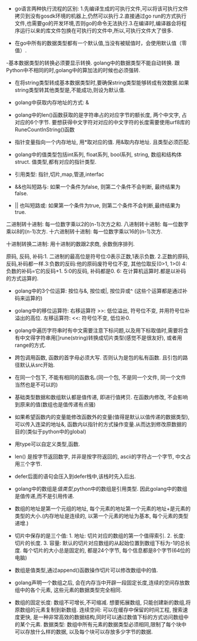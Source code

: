 - go语言两种执行流程的区别:
1.先编译生成的可执行文件,可以将该可执行文件拷贝到没有gosdk环境的机器上,仍然可以执行.2.直接通过go run的方式执行文件,也需要go的开发环境,否则go的命令无法执行.3.在编译时,编译器会将程序运行以来的库文件包换在可执行的文件中,所以,可执行文件大了很多.

- 在go中所有的数据类型都有一个默认值,当没有被赋值时，会使用默认值（零值）.

-基本数据类型的转换必须要显示转换. golang中的数据类型不能自动转换. 跟Python中不相同的时,golang中的算加法的时候也必须强转. 

- 在将string类型转成基本数据类型时,要确保string类型能够转成有效数据.如果string类型转其他类型是,不能成功,则设为默认值.

- golang中获取内存地址的方式: &

- golang中的len()函数获取的是字符串占的对应字节的额长度, 两个中文字, 占对应的6个字节. 要想获得中文字符对对应的中文字符的长度需要使用urf8库的RuneCountInString()函数

- 指针变量指向一个内存地址, 用*取对应的值. 用&取内存地址. 且类型必须匹配.

- golang中的值类型包括int系列, float系列, bool系列, string, 数组和结构体struct. 值类型,都有对应的指针类型.

- 引用类型: 指针,切片,map,管道,interfac

- &&也叫短路与: 如果一个条件为false, 则第二个条件不会判断, 最终结果为false.

- || 也叫短路或: 如果第一个条件为true, 则第二个条件不会判断,最终结果为true.

二进制转十进制: 每一位数字乘以2的(n-1)次方之和. 八进制转十进制: 每一位数字乘以8的(n-1)次方. 十六进制转十进制: 每一位数字乘以16的(n-1)次方.


十进制转换二进制: 用十进制的数跟2求商, 余数倒序排列.

原码, 反码, 补码:1. 二进制的最高位是符号位:0表示正数,1表示负数.  2.正数的原码,反码,补码都一样.3:负数的反码:他的原码废符号位不变, 其他位取反(0>1, 1>0) 4: 负数的补码=它的反码+1.   5:0的反码, 补码都是0.  6: 在计算机运算时.都是以补码的方式运算的. 


- golang中的3个位运算: 按位与&, 按位或|, 按位异或^ (这些个运算都是通过补码来运算的)

- golang中的移位运算符: 右移运算符 >>: 低位溢出, 符号位不变, 并用符号位补溢出的高位. 左移运算符: <<: 符号位不变, 低位补0.

- golang中遍历字符串时有中文需要注意下标问题,以及用下标取值时,需要将含有中文得字符串用[]rune(string)转换成切片类型(感觉不是很友好), 或者用 range的方式.

- 跨包调用函数, 函数的首字母必须大写. 否则认为是包的私有函数. 且引包的路径默认从src开始.

- 在同一个包下, 不能有相同的函数名.(同一个包, 不是同一个文件, 同一个文件当然也是不可以的)

- 基础类型数据和数组默认都是值传递, 即进行值拷贝. 在函数内修改, 不会影响到原来的值(数组也是值传递有点骚)

- 如果希望函数内的变量能修改函数外的变量(值得是默认以值传递的数据类型),可以传入连梁的地址&, 函数内以指针的方式操作变量.从而达到修改原数据的目的(类似于python中的global)

- 用type可以自定义类型,函数.

- len() 是按字节返回数字, 并非是按字符返回的, ascii的字符占一个字节, 中文占用三个字节.

- defer后面的语句会压入到defer栈中,该栈时先入后出.

- golang中的数组是*值类型*,python中的数组是引用类型. 因此golang中的数组是值传递,而不是引用传递.
- 数组的地址是第一个元组的地址, 每个元素的地址第一个元素的地址+是元素的类型的大小.(内存地址是连续的, 以第一个元素的地址为基本, 每个元素的类型递增.)

- 切片中保存的是三个值: 1. 地址: 切片对应的数组的第一个值得索引. 2. 长度: 切片的长度. 3. 容量: 默认的切片对应数组的从起始位置到数组下标为-1的总长度.
每个切片的大小总是固定的, 都是24个字节, 每个信息都是8个字节(64位的电脑)

- 数组是值类型,通过append()函数操作切片可以修改数组中的值.

- golang声明一个数组之后, 会在内存当中开辟一段固定长度,连续的空间存放数组中的各个元素, 这些元素的数据类型完全相同.

- 数组的固定长度: 数组不可增长,不可缩减. 想要拓展数组, 只能创建新的数组,将原数组的元素复制到新数组. 连续空间: 可以在缓存中保留的时间工程, 搜索速度更快, 是一种非常高效的数据结构,同时可以通过数值下标的方式访问数组中的某个元素.
数据类型: 数组中所有元素的数据类型必须相同,限制了每个块中可以存放什么样的数据, 以及每个块可以存放多少字节的数据.